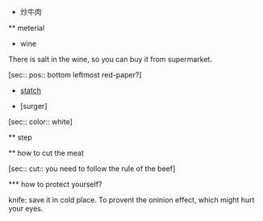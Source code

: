 * 炒牛肉

** meterial

- wine

There is salt in the wine, so you can buy it from supermarket. 

[sec:: pos::  bottom leftmost red-paper?]

- [statch](https://en.wikipedia.org/wiki/Starch)

- [surger]

[sec:: color:: white]

** step


** how to cut the meat

[sec:: cut:: you need to follow the rule of the beef]

*** how to protect yourself?

knife: save it in cold place. To provent the oninion effect, which might hurt your eyes.
